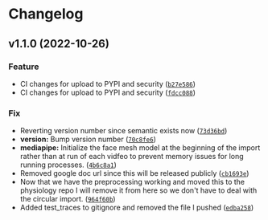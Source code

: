 # Changelog

<!--next-version-placeholder-->

## v1.1.0 (2022-10-26)
### Feature
* CI changes for upload to PYPI and security ([`b27e586`](https://source.presagesecurity.com/presage/developers/presage_physiology_preprocessing/-/commit/b27e5868c7f007596cf02d2689f8fa76b0cdd0ae))
* CI changes for upload to PYPI and security ([`fdcc088`](https://source.presagesecurity.com/presage/developers/presage_physiology_preprocessing/-/commit/fdcc088ca5de894416a6342bf7c82825844fc0d3))

### Fix
* Reverting version number since semantic exists now ([`73d36bd`](https://source.presagesecurity.com/presage/developers/presage_physiology_preprocessing/-/commit/73d36bd139a8bb3db6c1575a2807e7285800b475))
* **version:** Bump version number ([`70c8fe6`](https://source.presagesecurity.com/presage/developers/presage_physiology_preprocessing/-/commit/70c8fe6546d1bb0af53c96f00ed1d48d0d50bf16))
* **mediapipe:** Initialize the face mesh model at the beginning of the import rather than at run of each vidfeo to prevent memory issues for long running processes. ([`4b6c8a1`](https://source.presagesecurity.com/presage/developers/presage_physiology_preprocessing/-/commit/4b6c8a1719fe6b8e5f5416221ebeed448ae7525e))
* Removed google doc url since this will be released publicly ([`cb1693e`](https://source.presagesecurity.com/presage/developers/presage_physiology_preprocessing/-/commit/cb1693e55065850f8c942b9509e496b2240a06d6))
* Now that we have the preprocessing working and moved this to the physiology repo I will remove it from here so we don't have to deal with the circular import. ([`964f60b`](https://source.presagesecurity.com/presage/developers/presage_physiology_preprocessing/-/commit/964f60bfe180e31cb228f23a9a3df489f0706925))
* Added test_traces to gitignore and removed the file I pushed ([`edba258`](https://source.presagesecurity.com/presage/developers/presage_physiology_preprocessing/-/commit/edba2584898dc712a473c19b49c3721fc0b49b23))
